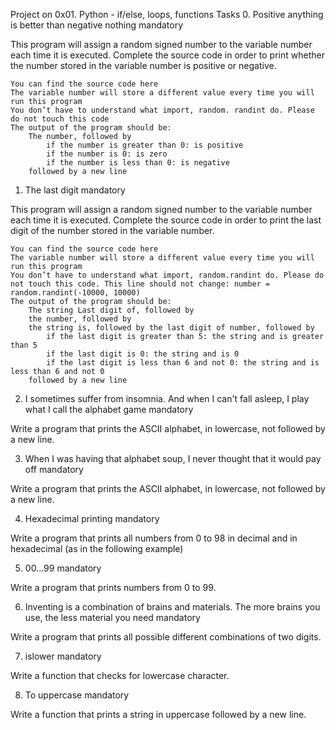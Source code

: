 Project on 0x01. Python - if/else, loops, functions
Tasks
0. Positive anything is better than negative nothing
mandatory

This program will assign a random signed number to the variable number each time it is executed. Complete the source code in order to print whether the number stored in the variable number is positive or negative.

    You can find the source code here
    The variable number will store a different value every time you will run this program
    You don’t have to understand what import, random. randint do. Please do not touch this code
    The output of the program should be:
        The number, followed by
            if the number is greater than 0: is positive
            if the number is 0: is zero
            if the number is less than 0: is negative
        followed by a new line

1. The last digit
mandatory

This program will assign a random signed number to the variable number each time it is executed. Complete the source code in order to print the last digit of the number stored in the variable number.

    You can find the source code here
    The variable number will store a different value every time you will run this program
    You don’t have to understand what import, random.randint do. Please do not touch this code. This line should not change: number = random.randint(-10000, 10000)
    The output of the program should be:
        The string Last digit of, followed by
        the number, followed by
        the string is, followed by the last digit of number, followed by
            if the last digit is greater than 5: the string and is greater than 5
            if the last digit is 0: the string and is 0
            if the last digit is less than 6 and not 0: the string and is less than 6 and not 0
        followed by a new line

2. I sometimes suffer from insomnia. And when I can't fall asleep, I play what I call the alphabet game
mandatory

Write a program that prints the ASCII alphabet, in lowercase, not followed by a new line.

3. When I was having that alphabet soup, I never thought that it would pay off
mandatory

Write a program that prints the ASCII alphabet, in lowercase, not followed by a new line.


4. Hexadecimal printing
mandatory

Write a program that prints all numbers from 0 to 98 in decimal and in hexadecimal (as in the following example)


5. 00...99
mandatory

Write a program that prints numbers from 0 to 99.


6. Inventing is a combination of brains and materials. The more brains you use, the less material you need
mandatory

Write a program that prints all possible different combinations of two digits.


7. islower
mandatory

Write a function that checks for lowercase character.


8. To uppercase
mandatory

Write a function that prints a string in uppercase followed by a new line.



